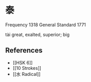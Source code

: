 # 泰
Frequency 1318
General Standard 1771

tài
great, exalted, superior; big

## References
- [[HSK 6]]
- [[10 Strokes]]
- [[水 Radical]]